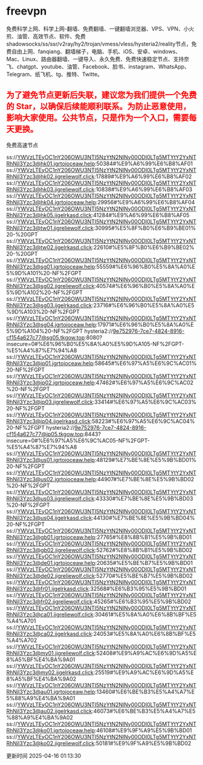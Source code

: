 # freevpn

免费科学上网、科学上网-翻墙、免费翻墙、一键翻墙浏览器、VPS、VPN、小火煎、油管、高效节点、软件、免费shadowsocks/ss/ssr/v2ray/hy2/trojan/vmess/vless/hysteria2/reality节点，免费自由上网、fanqiang、翻墙梯子，电脑、手机、iOS、安卓、windows、Mac、Linux、路由器翻墙、一键导入、永久免费、免费快速稳定节点、支持奈飞、chatgpt、youtube、油管、Facebook、脸书、instagram、WhatsApp、Telegram、纸飞机、tg、推特、Twitte。

## <font color="red">为了避免节点更新后失联，建议您为我们提供一个免费的 Star，以确保后续能顺利联系。为防止恶意使用，影响大家使用。公共节点，只是作为一个入口，需要每天更换。</font>

免费高速节点

ss://YWVzLTEyOC1nY206OWU3NTI5NzYtN2NlNy00ODI0LTg5MTYtY2YxNTRhNjI3Yzc3@hk01.jgrtoioceaw.help:50384#%E9%A6%99%E6%B8%AF01
ss://YWVzLTEyOC1nY206OWU3NTI5NzYtN2NlNy00ODI0LTg5MTYtY2YxNTRhNjI3Yzc3@hk02.jigreliewolf.click:17889#%E9%A6%99%E6%B8%AF02
ss://YWVzLTEyOC1nY206OWU3NTI5NzYtN2NlNy00ODI0LTg5MTYtY2YxNTRhNjI3Yzc3@hk03.jigreliewolf.click:10838#%E9%A6%99%E6%B8%AF03
ss://YWVzLTEyOC1nY206OWU3NTI5NzYtN2NlNy00ODI0LTg5MTYtY2YxNTRhNjI3Yzc3@hk04.jgrtoioceaw.help:29956#%E9%A6%99%E6%B8%AF04
ss://YWVzLTEyOC1nY206OWU3NTI5NzYtN2NlNy00ODI0LTg5MTYtY2YxNTRhNjI3Yzc3@hk05.ijgelrkasd.click:41284#%E9%A6%99%E6%B8%AF05
ss://YWVzLTEyOC1nY206OWU3NTI5NzYtN2NlNy00ODI0LTg5MTYtY2YxNTRhNjI3Yzc3@tw01.jigreliewolf.click:30995#%E5%8F%B0%E6%B9%BE01%20-%20GPT
ss://YWVzLTEyOC1nY206OWU3NTI5NzYtN2NlNy00ODI0LTg5MTYtY2YxNTRhNjI3Yzc3@tw02.ijgelrkasd.click:22610#%E5%8F%B0%E6%B9%BE02%20-%20GPT
ss://YWVzLTEyOC1nY206OWU3NTI5NzYtN2NlNy00ODI0LTg5MTYtY2YxNTRhNjI3Yzc3@sg01.jgrtoioceaw.help:55559#%E6%96%B0%E5%8A%A0%E5%9D%A101%20-NF%2FGPT
ss://YWVzLTEyOC1nY206OWU3NTI5NzYtN2NlNy00ODI0LTg5MTYtY2YxNTRhNjI3Yzc3@sg02.jigreliewolf.click:40574#%E6%96%B0%E5%8A%A0%E5%9D%A102%20-NF%2FGPT
ss://YWVzLTEyOC1nY206OWU3NTI5NzYtN2NlNy00ODI0LTg5MTYtY2YxNTRhNjI3Yzc3@sg03.ijgelrkasd.click:23716#%E6%96%B0%E5%8A%A0%E5%9D%A103%20-NF%2FGPT
ss://YWVzLTEyOC1nY206OWU3NTI5NzYtN2NlNy00ODI0LTg5MTYtY2YxNTRhNjI3Yzc3@sg04.jgrtoioceaw.help:17971#%E6%96%B0%E5%8A%A0%E5%9D%A104%20-NF%2FGPT
hysteria2://9e752976-7ce7-4824-8916-cf154a627c77@sg05.tkgow.top:8080?insecure=0#%E6%96%B0%E5%8A%A0%E5%9D%A105-NF%2FGPT-%E5%A4%87%E7%94%A8
ss://YWVzLTEyOC1nY206OWU3NTI5NzYtN2NlNy00ODI0LTg5MTYtY2YxNTRhNjI3Yzc3@jp01.jgrtoioceaw.help:58645#%E6%97%A5%E6%9C%AC01%20-NF%2FGPT
ss://YWVzLTEyOC1nY206OWU3NTI5NzYtN2NlNy00ODI0LTg5MTYtY2YxNTRhNjI3Yzc3@jp02.jgrtoioceaw.help:47462#%E6%97%A5%E6%9C%AC02%20-NF%2FGPT
ss://YWVzLTEyOC1nY206OWU3NTI5NzYtN2NlNy00ODI0LTg5MTYtY2YxNTRhNjI3Yzc3@jp03.jigreliewolf.click:33414#%E6%97%A5%E6%9C%AC03%20-NF%2FGPT
ss://YWVzLTEyOC1nY206OWU3NTI5NzYtN2NlNy00ODI0LTg5MTYtY2YxNTRhNjI3Yzc3@jp04.ijgelrkasd.click:58223#%E6%97%A5%E6%9C%AC04%20-NF%2FGPT
hysteria2://9e752976-7ce7-4824-8916-cf154a627c77@jp05.tkgow.top:8443?insecure=0#%E6%97%A5%E6%9C%AC05-NF%2FGPT-%E5%A4%87%E7%94%A8
ss://YWVzLTEyOC1nY206OWU3NTI5NzYtN2NlNy00ODI0LTg5MTYtY2YxNTRhNjI3Yzc3@us01.jgrtoioceaw.help:48129#%E7%BE%8E%E5%9B%BD01%20-NF%2FGPT
ss://YWVzLTEyOC1nY206OWU3NTI5NzYtN2NlNy00ODI0LTg5MTYtY2YxNTRhNjI3Yzc3@us02.jgrtoioceaw.help:44907#%E7%BE%8E%E5%9B%BD02%20-NF%2FGPT
ss://YWVzLTEyOC1nY206OWU3NTI5NzYtN2NlNy00ODI0LTg5MTYtY2YxNTRhNjI3Yzc3@us03.jigreliewolf.click:43330#%E7%BE%8E%E5%9B%BD03%20-NF%2FGPT
ss://YWVzLTEyOC1nY206OWU3NTI5NzYtN2NlNy00ODI0LTg5MTYtY2YxNTRhNjI3Yzc3@us04.ijgelrkasd.click:44130#%E7%BE%8E%E5%9B%BD04%20-NF%2FGPT
ss://YWVzLTEyOC1nY206OWU3NTI5NzYtN2NlNy00ODI0LTg5MTYtY2YxNTRhNjI3Yzc3@gb01.jgrtoioceaw.help:27765#%E8%8B%B1%E5%9B%BD01
ss://YWVzLTEyOC1nY206OWU3NTI5NzYtN2NlNy00ODI0LTg5MTYtY2YxNTRhNjI3Yzc3@gb02.jigreliewolf.click:52762#%E8%8B%B1%E5%9B%BD02
ss://YWVzLTEyOC1nY206OWU3NTI5NzYtN2NlNy00ODI0LTg5MTYtY2YxNTRhNjI3Yzc3@de01.jgrtoioceaw.help:20635#%E5%BE%B7%E5%9B%BD01
ss://YWVzLTEyOC1nY206OWU3NTI5NzYtN2NlNy00ODI0LTg5MTYtY2YxNTRhNjI3Yzc3@de02.jigreliewolf.click:52770#%E5%BE%B7%E5%9B%BD02
ss://YWVzLTEyOC1nY206OWU3NTI5NzYtN2NlNy00ODI0LTg5MTYtY2YxNTRhNjI3Yzc3@fr01.ijgelrkasd.click:32568#%E6%B3%95%E5%9B%BD01
ss://YWVzLTEyOC1nY206OWU3NTI5NzYtN2NlNy00ODI0LTg5MTYtY2YxNTRhNjI3Yzc3@fr02.jigreliewolf.click:45265#%E6%B3%95%E5%9B%BD02
ss://YWVzLTEyOC1nY206OWU3NTI5NzYtN2NlNy00ODI0LTg5MTYtY2YxNTRhNjI3Yzc3@ca01.jigreliewolf.click:30461#%E5%8A%A0%E6%8B%BF%E5%A4%A701
ss://YWVzLTEyOC1nY206OWU3NTI5NzYtN2NlNy00ODI0LTg5MTYtY2YxNTRhNjI3Yzc3@ca02.ijgelrkasd.click:24053#%E5%8A%A0%E6%8B%BF%E5%A4%A702
ss://YWVzLTEyOC1nY206OWU3NTI5NzYtN2NlNy00ODI0LTg5MTYtY2YxNTRhNjI3Yzc3@my01.jigreliewolf.click:52408#%E9%A9%AC%E6%9D%A5%E8%A5%BF%E4%BA%9A01
ss://YWVzLTEyOC1nY206OWU3NTI5NzYtN2NlNy00ODI0LTg5MTYtY2YxNTRhNjI3Yzc3@my02.ijgelrkasd.click:25519#%E9%A9%AC%E6%9D%A5%E8%A5%BF%E4%BA%9A02
ss://YWVzLTEyOC1nY206OWU3NTI5NzYtN2NlNy00ODI0LTg5MTYtY2YxNTRhNjI3Yzc3@au01.jgrtoioceaw.help:13460#%E6%BE%B3%E5%A4%A7%E5%88%A9%E4%BA%9A01
ss://YWVzLTEyOC1nY206OWU3NTI5NzYtN2NlNy00ODI0LTg5MTYtY2YxNTRhNjI3Yzc3@au02.ijgelrkasd.click:46073#%E6%BE%B3%E5%A4%A7%E5%88%A9%E4%BA%9A02
ss://YWVzLTEyOC1nY206OWU3NTI5NzYtN2NlNy00ODI0LTg5MTYtY2YxNTRhNjI3Yzc3@ko01.jgrtoioceaw.help:46108#%E9%9F%A9%E5%9B%BD01
ss://YWVzLTEyOC1nY206OWU3NTI5NzYtN2NlNy00ODI0LTg5MTYtY2YxNTRhNjI3Yzc3@ko02.jigreliewolf.click:50181#%E9%9F%A9%E5%9B%BD02


更新时间 2025-04-16 01:13:30